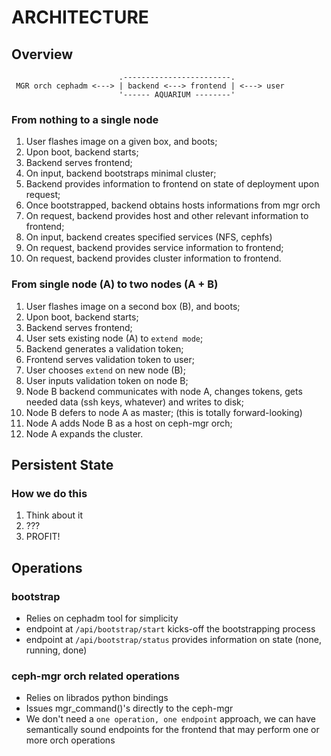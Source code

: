 # ARCHITECTURE

## Overview

```
                        .------------------------.
 MGR orch cephadm <---> | backend <---> frontend | <---> user
                        '------ AQUARIUM --------'
```

### From nothing to a single node

1. User flashes image on a given box, and boots;
2. Upon boot, backend starts;
3. Backend serves frontend;
4. On input, backend bootstraps minimal cluster;
5. Backend provides information to frontend on state of deployment upon request;
6. Once bootstrapped, backend obtains hosts informations from mgr orch
7. On request, backend provides host and other relevant information to frontend;
8. On input, backend creates specified services (NFS, cephfs)
9. On request, backend provides service information to frontend;
10. On request, backend provides cluster information to frontend.

### From single node (A) to two nodes (A + B)

1. User flashes image on a second box (B), and boots;
2. Upon boot, backend starts;
3. Backend serves frontend;
4. User sets existing node (A) to `extend mode`;
5. Backend generates a validation token;
6. Frontend serves validation token to user;
7. User chooses `extend` on new node (B);
8. User inputs validation token on node B;
9. Node B backend communicates with node A, changes tokens, gets needed data
   (ssh keys, whatever) and writes to disk;
10. Node B defers to node A as master; (this is totally forward-looking)
10. Node A adds Node B as a host on ceph-mgr orch;
11. Node A expands the cluster.


## Persistent State

### How we do this

1. Think about it
2. ???
3. PROFIT!


## Operations

### bootstrap

* Relies on cephadm tool for simplicity
* endpoint at `/api/bootstrap/start` kicks-off the bootstrapping process
* endpoint at `/api/bootstrap/status` provides information on state (none,
  running, done)

### ceph-mgr orch related operations

* Relies on librados python bindings
* Issues mgr_command()'s directly to the ceph-mgr
* We don't need a `one operation, one endpoint` approach, we can have
  semantically sound endpoints for the frontend that may perform one or more
  orch operations

